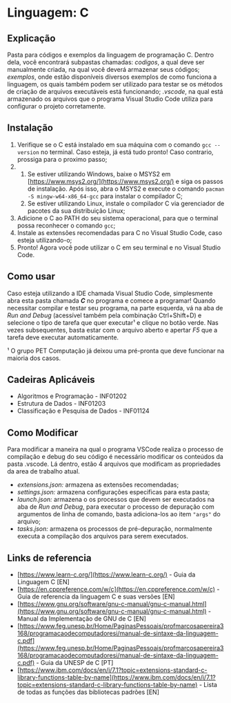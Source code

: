 # Linguagem: C

## Explicação

Pasta para códigos e exemplos da linguagem de programação C. Dentro dela, você encontrará subpastas chamadas: *codigos*, a qual deve ser manualmente criada, na qual você deverá armazenar seus códigos; *exemplos*, onde estão disponíveis diversos exemplos de como funciona a linguagem, os quais também podem ser utilizado para testar se os métodos de criação de arquivos executáveis está funcionando; *.vscode*, na qual está armazenado os arquivos que o programa Visual Studio Code utiliza para configurar o projeto corretamente.

## Instalação

1. Verifique se o C está instalado em sua máquina com o comando `gcc --version` no terminal. Caso esteja, já está tudo pronto! Caso contrario, prossiga para o proximo passo;
2.
   1. Se estiver utilizando Windows, baixe o MSYS2 em [https://www.msys2.org/](https://www.msys2.org/) e siga os passos de instalação. Após isso, abra o MSYS2 e execute o comando `pacman -S mingw-w64-x86_64-gcc` para instalar o compilador C;
   2. Se estiver utilizando Linux, instale o compilador C via gerenciador de pacotes da sua distribuição Linux;
3. Adicione o C ao PATH do seu sistema operacional, para que o terminal possa reconhecer o comando `gcc`;
4. Instale as extensões recomendadas para C no Visual Studio Code, caso esteja utilizando-o;
5. Pronto! Agora você pode utilizar o C em seu terminal e no Visual Studio Code.

## Como usar

Caso esteja utilizando a IDE chamada Visual Studio Code, simplesmente abra esta pasta chamada ***C*** no programa e comece a programar! Quando necessitar compilar e testar seu programa, na parte esquerda, vá na aba de *Run and Debug* (acessível também pela combinação Ctrl+Shift+D) e selecione o tipo de tarefa que quer executar¹ e clique no botão verde. Nas vezes subsequentes, basta estar com o arquivo aberto e apertar *F5* que a tarefa deve executar automaticamente.

¹ O grupo PET Computação já deixou uma pré-pronta que deve funcionar na maioria dos casos.

## Cadeiras Aplicáveis

* Algoritmos e Programação - INF01202
* Estrutura de Dados - INF01203
* Classificação e Pesquisa de Dados - INF01124

## Como Modificar

Para modificar a maneira na qual o programa VSCode realiza o processo de compilação e debug do seu código é necessário modificar os conteúdos da pasta .vscode. Lá dentro, estão 4  arquivos que modificam as propriedades da area de trabalho atual.

* *extensions.json:* armazena as extensões recomendadas;
* *settings.json:* armazena configurações especificas para esta pasta;
* *launch.json:* armazena o os processos que devem ser executados na aba de *Run and Debug*, para executar o processo de depuração com argumentos de linha de comando, basta adiciona-los ao item `"args"` do arquivo;
* *tasks.json:* armazena os processos de pré-depuração, normalmente executa a compilação dos arquivos para serem executados.

## Links de referencia

* [https://www.learn-c.org/](https://www.learn-c.org/) - Guia da Linguagem C [EN]
* [https://en.cppreference.com/w/c](https://en.cppreference.com/w/c) - Guia de referencia da linguagem C e suas versões [EN]
* [https://www.gnu.org/software/gnu-c-manual/gnu-c-manual.html](https://www.gnu.org/software/gnu-c-manual/gnu-c-manual.html) - Manual da Implementação de GNU de C [EN]
* [https://www.feg.unesp.br/Home/PaginasPessoais/profmarcosapereira3168/programacaodecomputadoresi/manual-de-sintaxe-da-linguagem-c.pdf](https://www.feg.unesp.br/Home/PaginasPessoais/profmarcosapereira3168/programacaodecomputadoresi/manual-de-sintaxe-da-linguagem-c.pdf) - Guia da UNESP de C [PT]
* [https://www.ibm.com/docs/en/i/7.1?topic=extensions-standard-c-library-functions-table-by-name](https://www.ibm.com/docs/en/i/7.1?topic=extensions-standard-c-library-functions-table-by-name) - Lista de todas as funções das bibliotecas padrões [EN]
